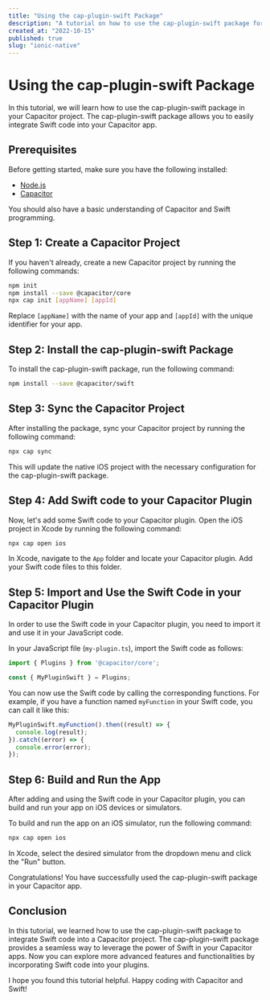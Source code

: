 ```yaml
---
title: "Using the cap-plugin-swift Package"
description: "A tutorial on how to use the cap-plugin-swift package for Capacitor."
created_at: "2022-10-15"
published: true
slug: "ionic-native"
---
```


# Using the cap-plugin-swift Package

In this tutorial, we will learn how to use the cap-plugin-swift package in your Capacitor project. The cap-plugin-swift package allows you to easily integrate Swift code into your Capacitor app.

## Prerequisites

Before getting started, make sure you have the following installed:

- [Node.js](https://nodejs.org)
- [Capacitor](https://capacitorjs.com/docs/getting-started)

You should also have a basic understanding of Capacitor and Swift programming.

## Step 1: Create a Capacitor Project

If you haven't already, create a new Capacitor project by running the following commands:

```bash
npm init
npm install --save @capacitor/core
npx cap init [appName] [appId]
```

Replace `[appName]` with the name of your app and `[appId]` with the unique identifier for your app.

## Step 2: Install the cap-plugin-swift Package

To install the cap-plugin-swift package, run the following command:

```bash
npm install --save @capacitor/swift
```

## Step 3: Sync the Capacitor Project

After installing the package, sync your Capacitor project by running the following command:

```bash
npx cap sync
```

This will update the native iOS project with the necessary configuration for the cap-plugin-swift package.

## Step 4: Add Swift code to your Capacitor Plugin

Now, let's add some Swift code to your Capacitor plugin. Open the iOS project in Xcode by running the following command:

```bash
npx cap open ios
```

In Xcode, navigate to the `App` folder and locate your Capacitor plugin. Add your Swift code files to this folder.

## Step 5: Import and Use the Swift Code in your Capacitor Plugin

In order to use the Swift code in your Capacitor plugin, you need to import it and use it in your JavaScript code.

In your JavaScript file (`my-plugin.ts`), import the Swift code as follows:

```typescript
import { Plugins } from '@capacitor/core';

const { MyPluginSwift } = Plugins;
```

You can now use the Swift code by calling the corresponding functions. For example, if you have a function named `myFunction` in your Swift code, you can call it like this:

```typescript
MyPluginSwift.myFunction().then((result) => {
  console.log(result);
}).catch((error) => {
  console.error(error);
});
```

## Step 6: Build and Run the App

After adding and using the Swift code in your Capacitor plugin, you can build and run your app on iOS devices or simulators.

To build and run the app on an iOS simulator, run the following command:

```bash
npx cap open ios
```

In Xcode, select the desired simulator from the dropdown menu and click the "Run" button.

Congratulations! You have successfully used the cap-plugin-swift package in your Capacitor app.

## Conclusion

In this tutorial, we learned how to use the cap-plugin-swift package to integrate Swift code into a Capacitor project. The cap-plugin-swift package provides a seamless way to leverage the power of Swift in your Capacitor apps. Now you can explore more advanced features and functionalities by incorporating Swift code into your plugins.

I hope you found this tutorial helpful. Happy coding with Capacitor and Swift!